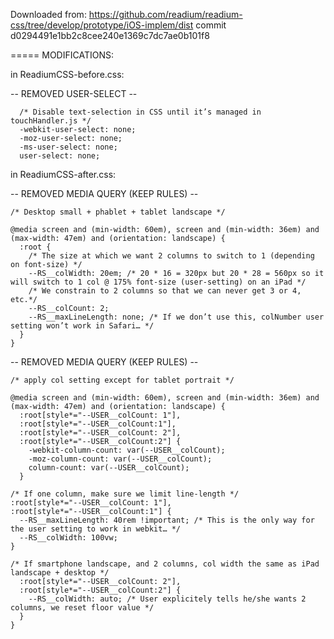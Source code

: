 Downloaded from:
https://github.com/readium/readium-css/tree/develop/prototype/iOS-implem/dist
commit d0294491e1bb2c8cee240e1369c7dc7ae0b101f8

===== MODIFICATIONS:

in ReadiumCSS-before.css:


-- REMOVED USER-SELECT --

```
  /* Disable text-selection in CSS until it’s managed in touchHandler.js */
  -webkit-user-select: none;
  -moz-user-select: none;
  -ms-user-select: none;
  user-select: none;
```

in ReadiumCSS-after.css:


-- REMOVED MEDIA QUERY (KEEP RULES) --

```
/* Desktop small + phablet + tablet landscape */

@media screen and (min-width: 60em), screen and (min-width: 36em) and (max-width: 47em) and (orientation: landscape) {
  :root {
    /* The size at which we want 2 columns to switch to 1 (depending on font-size) */
    --RS__colWidth: 20em; /* 20 * 16 = 320px but 20 * 28 = 560px so it will switch to 1 col @ 175% font-size (user-setting) on an iPad */
    /* We constrain to 2 columns so that we can never get 3 or 4, etc.*/
    --RS__colCount: 2;
    --RS__maxLineLength: none; /* If we don’t use this, colNumber user setting won’t work in Safari… */
  }
}
```


-- REMOVED MEDIA QUERY (KEEP RULES) --

```
/* apply col setting except for tablet portrait */

@media screen and (min-width: 60em), screen and (min-width: 36em) and (max-width: 47em) and (orientation: landscape) {
  :root[style*="--USER__colCount: 1"],
  :root[style*="--USER__colCount:1"],
  :root[style*="--USER__colCount: 2"],
  :root[style*="--USER__colCount:2"] {
    -webkit-column-count: var(--USER__colCount);
    -moz-column-count: var(--USER__colCount);
    column-count: var(--USER__colCount);
  }

/* If one column, make sure we limit line-length */
:root[style*="--USER__colCount: 1"],
:root[style*="--USER__colCount:1"] {
  --RS__maxLineLength: 40rem !important; /* This is the only way for the user setting to work in webkit… */
  --RS__colWidth: 100vw;
}

/* If smartphone landscape, and 2 columns, col width the same as iPad landscape + desktop */
  :root[style*="--USER__colCount: 2"],
  :root[style*="--USER__colCount:2"] {
    --RS__colWidth: auto; /* User explicitely tells he/she wants 2 columns, we reset floor value */
  }
}
```
